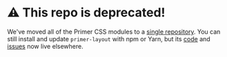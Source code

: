 # :warning: This repo is deprecated!
We've moved all of the Primer CSS modules to a [single repository][repo]. You can still install and update `primer-layout` with npm or Yarn, but its [code] and [issues] now live elsewhere.

[repo]: https://github.com/primer/primer-css
[issues]: https://github.com/primer/primer-css/issues
[code]: https://github.com/primer/primer-css/tree/master/packages/primer-layout